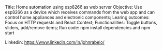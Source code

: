Title:  Home automation using esp8266 as web server
Objective: Use esp8266 as a device which receives commands from the web app and can control home appliances and electronic components;
Learing outcomes: Focus on HTTP requests and React Context;
Functionalities: Toggle buttons, sliders, add/remove items;
Run code: npm install dependencies and npm start

Linkedin: https://www.linkedin.com/in/johnrabelo/
